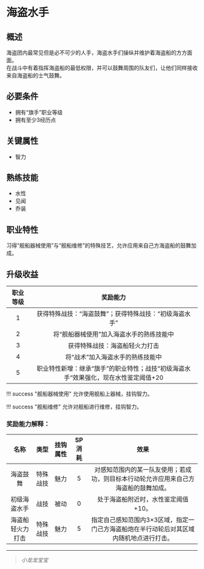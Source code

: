 # 海盗水手

## 概述

海盗团内最常见但是必不可少的人手，海盗水手们操纵并维护着海盗船的方方面面。<br>在战斗中有着指挥海盗船的最低权限，并可以鼓舞周围的队友们，让他们同样接收来自海盗船的士气鼓舞。

## 必要条件

* 拥有“旗手”职业等级
* 拥有至少3经历点

## 关键属性

* 智力

## 熟练技能

* 水性
* 见闻
* 乔装
  
## 职业特性

习得“舰船器械使用”与“舰船维修”的特殊技艺，允许应用来自己方海盗船的鼓舞加成。

## 升级收益

职业等级|奖励能力
:--:|:--:
1|获得特殊战技：“海盗鼓舞”；获得特殊战技：“初级海盗水手”
2|将“舰船器械使用”加入海盗水手的熟练技能中
3|获得特殊战技：海盗船轻火力打击
4|将“战术”加入海盗水手的熟练技能中
5|职业特性新增：继承“旗手”的职业特性；战技“初级海盗水手“效果强化，现在水性鉴定阈值+20

!!! success "舰船器械使用"
    允许使用舰船上器械，挂钩智力。

!!! success "舰船维修"
    允许对舰船进行维修，挂钩智力。

### 奖励能力解释：

名称|类型|挂钩属性|SP消耗|效果
:--:|:--:|:--:|:--:|:--:
海盗鼓舞|特殊战技|魅力|5|对感知范围内的某一队友使用；若成功，则目标本行动轮允许应用来自己方海盗船的鼓舞加成。
初级海盗水手|战技|被动|0|处于海盗船附近时，水性鉴定阈值+10。
海盗船轻火力打击|特殊战技|魅力|5|指定自己感知范围内3×3区域，指定一门己方海盗船炮在半行动轮后对其区域内随机地点进行打击。

---

> *小龙龙宝宝*